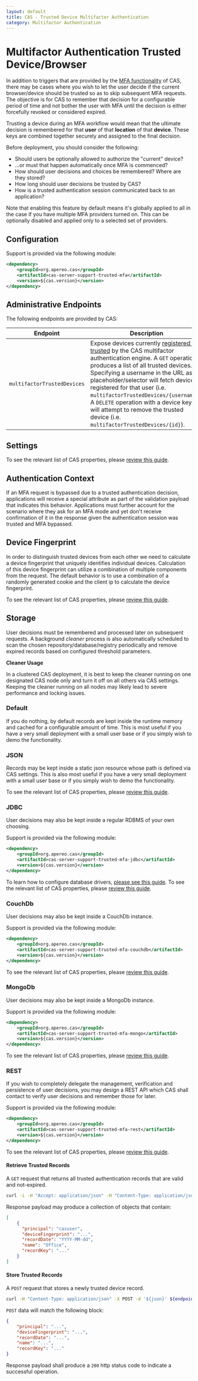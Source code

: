 ```yaml
---
layout: default
title: CAS - Trusted Device Multifactor Authentication
category: Multifactor Authentication
---
```


# Multifactor Authentication Trusted Device/Browser

In addition to triggers that are provided by the [MFA functionality](Configuring-Multifactor-Authentication.html) of CAS, there may be
cases where you wish to let the user decide if the current browser/device should be trusted so as to skip subsequent MFA requests. The
objective is for CAS to remember that decision for a configurable period of time and not bother the user with MFA until the decision
is either forcefully revoked or considered expired.

Trusting a device during an MFA workflow would mean that the ultimate decision is remembered for that **user** of that **location**
of that **device**. These keys are combined together securely and assigned to the final decision.

Before deployment, you should consider the following:

- Should users be optionally allowed to authorize the "current" device?
- ...or must that happen automatically once MFA is commenced?
- How should user decisions and choices be remembered? Where are they stored?
- How long should user decisions be trusted by CAS?
- How is a trusted authentication session communicated back to an application?

Note that enabling this feature by default means it's globally applied to all in the case if you have multiple MFA providers turned on.
This can be optionally disabled and applied only to a selected set of providers.

## Configuration

Support is provided via the following module:

```xml
<dependency>
    <groupId>org.apereo.cas</groupId>
    <artifactId>cas-server-support-trusted-mfa</artifactId>
    <version>${cas.version}</version>
</dependency>
```

## Administrative Endpoints

The following endpoints are provided by CAS:
 
| Endpoint                 | Description
|--------------------------|------------------------------------------------
| `multifactorTrustedDevices`   | Expose devices currently [registered and trusted](Multifactor-TrustedDevice-Authentication.html) by the CAS multifactor authentication engine. A `GET` operation produces a list of all trusted devices. Specifying a username in the URL as the placeholder/selector will fetch devices registered for that user (i.e. `multifactorTrustedDevices/{username}`). A `DELETE` operation with a device key  id will attempt to remove the trusted device (i.e. `multifactorTrustedDevices/{id}`).

## Settings

To see the relevant list of CAS properties, please [review this guide](../configuration/Configuration-Properties.html#multifactor-trusted-devicebrowser).

## Authentication Context

If an MFA request is bypassed due to a trusted authentication decision, applications will receive a special attribute as part of
the validation payload that indicates this behavior. Applications must further account for the scenario where they ask for an MFA
mode and yet don't receive confirmation of it in the response given the authentication session was trusted and MFA bypassed.

## Device Fingerprint

In order to distinguish trusted devices from each other we need to calculate a device fingerprint that uniquely
identifies individual devices. Calculation of this device fingerprint can utilize a combination of multiple components
from the request. The default behavior is to use a combination of a randomly generated cookie and the client ip to
calculate the device fingerprint.

To see the relevant list of CAS properties, please [review this guide](../configuration/Configuration-Properties.html#trusted-device-fingerprint).

## Storage

User decisions must be remembered and processed later on subsequent requests.  A background *cleaner* process is also automatically scheduled to scan the chosen repository/database/registry periodically and remove expired records based on configured threshold parameters.

<div class="alert alert-warning"><strong>Cleaner Usage</strong><p>In a clustered CAS deployment, it is best to keep the cleaner running on one designated CAS node only and turn it off on all others via CAS settings. Keeping the cleaner running on all nodes may likely lead to severe performance and locking issues.</p></div>

### Default

If you do nothing, by default records are kept inside the runtime memory and cached for a configurable amount of time.
This is most useful if you have a very small deployment with a small user base or if you simply wish to demo the functionality.

### JSON

Records may be kept inside a static json resource whose path is defined via CAS settings.
This is also most useful if you have a very small deployment with a small user base or if you simply wish to demo the functionality.

To see the relevant list of CAS properties, please [review this guide](../configuration/Configuration-Properties.html#json-storage).

### JDBC

User decisions may also be kept inside a regular RDBMS of your own choosing.

Support is provided via the following module:

```xml
<dependency>
    <groupId>org.apereo.cas</groupId>
    <artifactId>cas-server-support-trusted-mfa-jdbc</artifactId>
    <version>${cas.version}</version>
</dependency>
```

To learn how to configure database drivers, [please see this guide](../installation/JDBC-Drivers.html).
To see the relevant list of CAS properties, please [review this guide](../configuration/Configuration-Properties.html#jdbc-storage).

### CouchDb

User decisions may also be kept inside a CouchDb instance.

Support is provided via the following module:

```xml
<dependency>
    <groupId>org.apereo.cas</groupId>
    <artifactId>cas-server-support-trusted-mfa-couchdb</artifactId>
    <version>${cas.version}</version>
</dependency>
```

To see the relevant list of CAS properties, please [review this guide](../configuration/Configuration-Properties.html#couchdb-storage).

### MongoDb

User decisions may also be kept inside a MongoDb instance.

Support is provided via the following module:

```xml
<dependency>
    <groupId>org.apereo.cas</groupId>
    <artifactId>cas-server-support-trusted-mfa-mongo</artifactId>
    <version>${cas.version}</version>
</dependency>
```

To see the relevant list of CAS properties, please [review this guide](../configuration/Configuration-Properties.html#mongodb-storage).


### REST

If you wish to completely delegate the management, verification and persistence of user decisions, you may design a REST API
which CAS shall contact to verify user decisions and remember those for later.

Support is provided via the following module:

```xml
<dependency>
    <groupId>org.apereo.cas</groupId>
    <artifactId>cas-server-support-trusted-mfa-rest</artifactId>
    <version>${cas.version}</version>
</dependency>
```

To see the relevant list of CAS properties, please [review this guide](../configuration/Configuration-Properties.html#rest-storage).

#### Retrieve Trusted Records

A `GET` request that returns all trusted authentication records that are valid and not-expired.

```bash
curl -i -H "Accept: application/json" -H "Content-Type: application/json" -X GET ${endpointUrl}/[principal]
```

Response payload may produce a collection of objects that contain:

```json
[
    {
      "principal": "casuser",
      "deviceFingerprint": "...",
      "recordDate": "YYYY-MM-dd",
      "name": "Office",
      "recordKey": "..."
    }
]
```

#### Store Trusted Records

A `POST` request that stores a newly trusted device record.

```bash
curl -H "Content-Type: application/json" -X POST -d '${json}' ${endpointUrl}
```

`POST` data will match the following block:

```json
{
    "principal": "...",
    "deviceFingerprint": "...",
    "recordDate": "...",
    "name": "...",
    "recordKey": "..."
}
```

Response payload shall produce a `200` http status code to indicate a successful operation.
